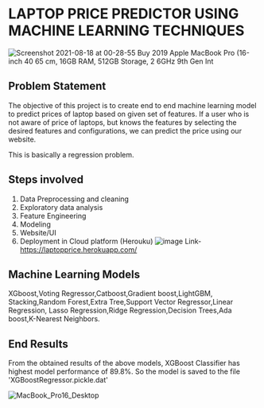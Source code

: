 # LAPTOP PRICE PREDICTOR USING MACHINE LEARNING TECHNIQUES
![Screenshot 2021-08-18 at 00-28-55 Buy 2019 Apple MacBook Pro (16-inch 40 65 cm, 16GB RAM, 512GB Storage, 2 6GHz 9th Gen Int](https://user-images.githubusercontent.com/46320744/129784910-a268445e-99a9-46cc-8386-827ca81e3677.png)

## Problem Statement
The objective of this project is to create end to end machine learning model to predict prices of laptop based on given set of features. If a user who is not aware of  price of laptops, but knows the features by selecting the  desired features and configurations, we can predict the price using our website.

This is basically a regression problem.

## Steps involved

1. Data Preprocessing and cleaning
2. Exploratory data analysis
3. Feature Engineering
4. Modeling
5. Website/UI
6. Deployment in Cloud platform (Herouku)
 ![image](https://user-images.githubusercontent.com/46320744/129787542-0a813739-a4cb-471d-90c7-e25e232b6e3e.png)
 Link- https://laptopprice.herokuapp.com/


## Machine Learning Models
XGboost,Voting Regressor,Catboost,Gradient boost,LightGBM,
Stacking,Random Forest,Extra Tree,Support Vector Regressor,Linear Regression,
Lasso Regression,Ridge Regression,Decision Trees,Ada boost,K-Nearest Neighbors.

## End Results
From the obtained results of the above models, XGBoost Classifier has highest model performance of 89.8%. So the model is saved to the file 'XGBoostRegressor.pickle.dat'

![MacBook_Pro16_Desktop](https://user-images.githubusercontent.com/46320744/129784570-f016f49c-9a7e-4d40-a883-1833c76a88a3.jpg)
